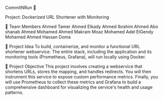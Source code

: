 CommitNRun 🚀

Project: Dockerized URL Shortener with Monitoring

👥 Team Members
Ahmed Tamer Ahmed Elkady
Ahmed Ibrahim Ahmed Abo shanab
Ahmed Mohamed Ahmed Makram
Moaz Mohamed Adel ElGendy
Mohamed Ahmed Hassan Doma

📌 Project Idea
To build, containerize, and monitor a functional URL shortener webservice. The 
entire stack, including the application and its monitoring tools (Prometheus, Grafana), will run 
locally using Docker.

📌 Project Objective
This project involves creating a webservice that shortens URLs, stores the 
mapping, and handles redirects. You will then instrument this service to expose custom 
performance metrics. Finally, you will use Prometheus to collect these metrics and Grafana to 
build a comprehensive dashboard for visualizing the service's health and usage patterns. 
